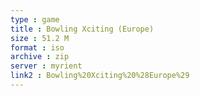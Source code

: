 ```yaml
---
type : game
title : Bowling Xciting (Europe)
size : 51.2 M
format : iso
archive : zip
server : myrient
link2 : Bowling%20Xciting%20%28Europe%29
---
```

